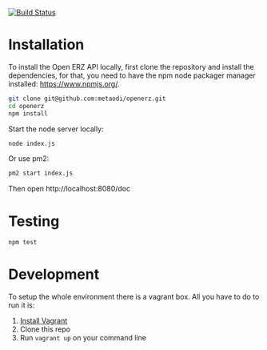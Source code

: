 [![Build Status](https://travis-ci.org/metaodi/openerz.svg?branch=master)](https://travis-ci.org/metaodi/openerz)

Installation
============
To install the Open ERZ API locally, first clone the repository and install the dependencies, for that, you need to have the npm node packager manager installed: https://www.npmjs.org/.

```bash
git clone git@github.com:metaodi/openerz.git
cd openerz
npm install
```

Start the node server locally:
```bash
node index.js
```

Or use pm2:
```bash
pm2 start index.js
```

Then open http://localhost:8080/doc

Testing
=======

```bash
npm test
```

Development
===========

To setup the whole environment there is a vagrant box. All you have to do to run it is:

1. [Install Vagrant](https://www.vagrantup.com/)
2. Clone this repo
3. Run `vagrant up` on your command line
